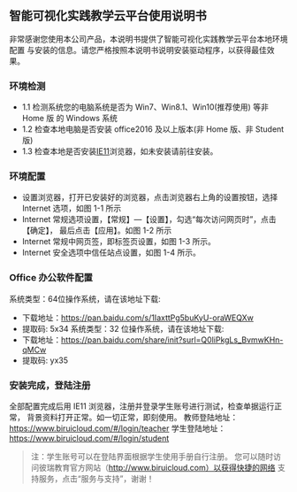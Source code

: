 ## 智能可视化实践教学云平台使用说明书
非常感谢您使用本公司产品，本说明书提供了智能可视化实践教学云平台本地环境配置
与安装的信息。请您严格按照本说明书说明安装驱动程序，以获得最佳效果。

### 环境检测
- 1.1 检测系统您的电脑系统是否为 Win7、Win8.1、Win10(推荐使用) 等非 Home 版
的 Windows 系统
- 1.2 检查本地电脑是否安装 office2016 及以上版本(非 Home 版、非 Student 版)
- 1.3 检查本地是否安装[IE11](https://support.microsoft.com/zh-cn/help/18520/download-internet-explorer-11-offline-installer)浏览器，如未安装请前往安装。 

### 环境配置
- 设置浏览器，打开已安装好的浏览器，点击浏览器右上角的设置按钮，选择 Internet
选项，如图 1-1 所示
- Internet 常规选项设置，【常规】—【设置】，勾选“每次访问网页时”，点击【确定】，
最后点击【应用】。如图 1-2 所示
- Internet 常规中网页签，即标签页设置，如图 1-3 所示。
- Internet 安全选项中信任站点设置，如图 1-4 所示。

### Office 办公软件配置
系统类型：64位操作系统，请在该地址下载:
- 下载地址：https://pan.baidu.com/s/1IaxttPg5buKyU-oraWEQXw 
- 提取码: 5x34
系统类型：32 位操作系统，请在该地址下载:
- 下载地址：https://pan.baidu.com/share/init?surl=Q0liPkgLs_BvmwKHn-qMCw 
- 提取码: yx35

### 安装完成，登陆注册
全部配置完成后用 IE11 浏览器，注册并登录学生账号进行测试，检查单据运行正常，
背景资料打开正常。如一切正常，即刻使用。
教师登陆地址：https://www.biruicloud.com/#/login/teacher
学生登陆地址：https://www.biruicloud.com/#/login/student

>注：学生账号可以在登陆界面根据学生使用手册自行注册。
 您可以随时访问彼瑞教育官方网站（http://www.biruicloud.com）以获得快捷的网络
支持服务，点击“服务与支持”，谢谢！

